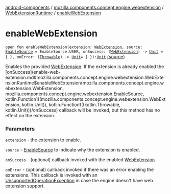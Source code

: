 [android-components](../../index.md) / [mozilla.components.concept.engine.webextension](../index.md) / [WebExtensionRuntime](index.md) / [enableWebExtension](./enable-web-extension.md)

# enableWebExtension

`open fun enableWebExtension(extension: `[`WebExtension`](../-web-extension/index.md)`, source: `[`EnableSource`](../-enable-source/index.md)` = EnableSource.USER, onSuccess: (`[`WebExtension`](../-web-extension/index.md)`) -> `[`Unit`](https://kotlinlang.org/api/latest/jvm/stdlib/kotlin/-unit/index.html)` = { }, onError: (`[`Throwable`](https://kotlinlang.org/api/latest/jvm/stdlib/kotlin/-throwable/index.html)`) -> `[`Unit`](https://kotlinlang.org/api/latest/jvm/stdlib/kotlin/-unit/index.html)` = { }): `[`Unit`](https://kotlinlang.org/api/latest/jvm/stdlib/kotlin/-unit/index.html) [(source)](https://github.com/mozilla-mobile/android-components/blob/master/components/concept/engine/src/main/java/mozilla/components/concept/engine/webextension/WebExtensionRuntime.kt#L105)

Enables the provided [WebExtension](../-web-extension/index.md). If the extension is already enabled the [onSuccess](enable-web-extension.md#mozilla.components.concept.engine.webextension.WebExtensionRuntime$enableWebExtension(mozilla.components.concept.engine.webextension.WebExtension, mozilla.components.concept.engine.webextension.EnableSource, kotlin.Function1((mozilla.components.concept.engine.webextension.WebExtension, kotlin.Unit)), kotlin.Function1((kotlin.Throwable, kotlin.Unit)))/onSuccess)
callback will be invoked, but this method has no effect on the extension.

### Parameters

`extension` - the extension to enable.

`source` - [EnableSource](../-enable-source/index.md) to indicate why the extension is enabled.

`onSuccess` - (optional) callback invoked with the enabled [WebExtension](../-web-extension/index.md)

`onError` - (optional) callback invoked if there was an error enabling
the extensions. This callback is invoked with an [UnsupportedOperationException](https://developer.android.com/reference/java/lang/UnsupportedOperationException.html)
in case the engine doesn't have web extension support.